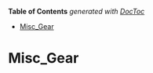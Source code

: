 <!-- START doctoc generated TOC please keep comment here to allow auto update -->
<!-- DON'T EDIT THIS SECTION, INSTEAD RE-RUN doctoc TO UPDATE -->
**Table of Contents**  *generated with [DocToc](https://github.com/thlorenz/doctoc)*

- [Misc_Gear](#misc_gear)

<!-- END doctoc generated TOC please keep comment here to allow auto update -->

# Misc_Gear

